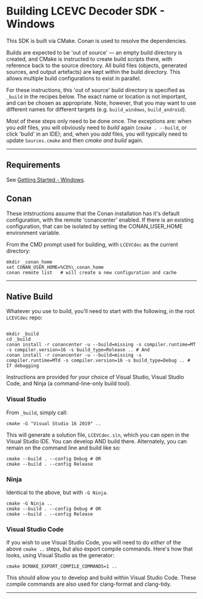 # Building LCEVC Decoder SDK - Windows

This SDK is built via CMake. Conan is used to resolve the dependencies.

Builds are expected to be 'out of source' — an empty build directory is created, and CMake is instructed to create build scripts there, with reference back to the source directory. All build files (objects, generated sources, and output artefacts) are kept within the build directory. This allows multiple build configurations to exist in parallel.

For these instructions, this 'out of source' build directory is specified as `_build` in the recipes below. The exact name or location is not important, and can be chosen as appropriate. Note, however, that you may want to use different names for different targets (e.g. `build_windows`, `build_android`).

Most of these steps only need to be done once. The exceptions are: when you *edit* files, you will obviously need to *build* again (`cmake . --build`, or click 'build' in an IDE); and, when you *add* files, you will typically need to update `Sources.cmake` and then *cmake and build* again.

---

## Requirements

See [Getting Started - Windows](getting_started_windows.md).

## Conan

These intstructions assume that the Conan installation has it's default configuration, with the remote 'conancenter' enabled.
If there is an existing configuration, that can be isolated by setting the CONAN_USER_HOME environment variable.

From the CMD prompt used for building, with `LCEVCdec` as the current directory:

```shell
mkdir _conan_home
set CONAN_USER_HOME=%CD%\_conan_home
conan remote list   # will create a new configuration and cache
```

---

## Native Build

Whatever you use to build, you'll need to start with the following, in the root `LCEVCdec` repo:

```shell

mkdir _build
cd _build
conan install -r conancenter -u --build=missing -s compiler.runtime=MT -s compiler.version=16 -s build_type=Release .. # And
conan install -r conancenter -u --build=missing -s compiler.runtime=MTd -s compiler.version=16 -s build_type=Debug .. # If debugging
```

Instructions are provided for your choice of Visual Studio, Visual Studio Code, and Ninja (a command-line-only build tool).

### Visual Studio

From `_build`, simply call:

```shell
cmake -G "Visual Studio 16 2019" ..
```

This will generate a solution file, `LCEVCdec.sln`, which you can open in the Visual Studio IDE. You can develop AND build there. Alternately, you can remain on the command line and build like so:

```shell
cmake --build . --config Debug # OR
cmake --build . --config Release
```

### Ninja

Identical to the above, but with `-G Ninja`.

```shell
cmake -G Ninja ..
cmake --build . --config Debug # OR
cmake --build . --config Release
```

### Visual Studio Code

If you wish to use Visual Studio Code, you will need to do *either* of the above `cmake ..` steps, but also export compile commands. Here's how that looks, using Visual Studio as the generator:

```shell
cmake DCMAKE_EXPORT_COMPILE_COMMANDS=1 ..
```

This should allow you to develop and build within Visual Studio Code. These compile commands are also used for clang-format and clang-tidy.

---
